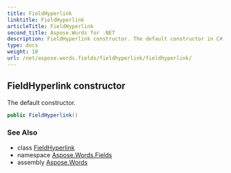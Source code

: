 ```yaml
---
title: FieldHyperlink
linktitle: FieldHyperlink
articleTitle: FieldHyperlink
second_title: Aspose.Words for .NET
description: FieldHyperlink constructor. The default constructor in C#.
type: docs
weight: 10
url: /net/aspose.words.fields/fieldhyperlink/fieldhyperlink/
---
```

## FieldHyperlink constructor

The default constructor.

```csharp
public FieldHyperlink()
```

### See Also

* class [FieldHyperlink](../)
* namespace [Aspose.Words.Fields](../../fieldhyperlink/)
* assembly [Aspose.Words](../../../)
